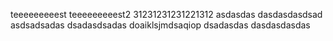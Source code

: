 teeeeeeeeest
teeeeeeeeest2
31231231231221312
asdasdas
dasdasdasdsad
asdsadsadas
dsadasdsadas
doaiklsjmdsaqiop
dsadasdas
dasdasdasdas
